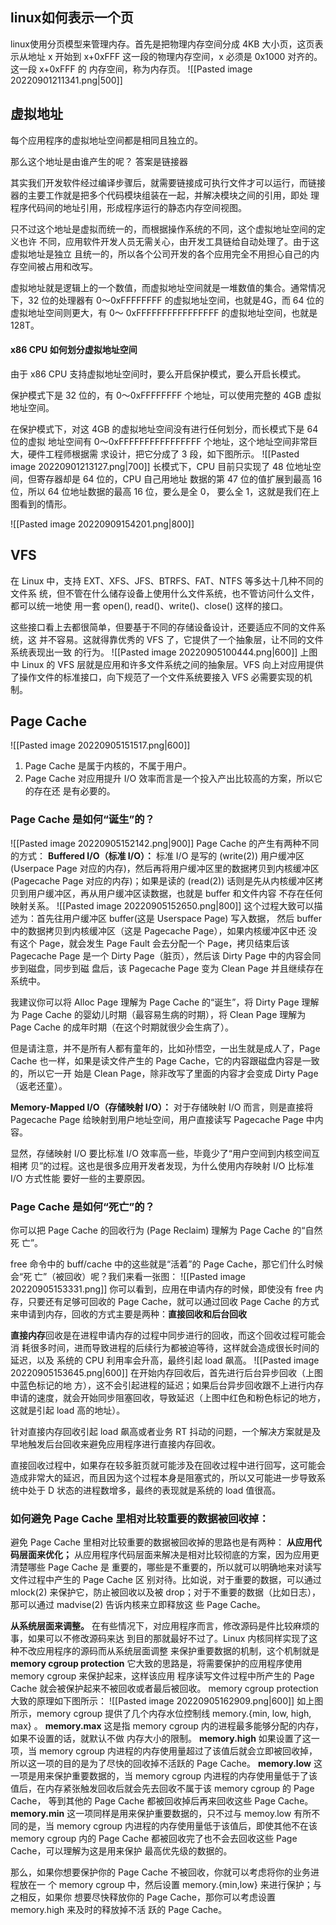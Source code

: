 
## linux如何表示一个页
linux使用分页模型来管理内存。首先是把物理内存空间分成 4KB 大小页，这页表示从地址 x 开始到 x+0xFFF 这一段的物理内存空间，x 必须是 0x1000 对齐的。这一段 x+0xFFF 的 内存空间，称为内存页。
![[Pasted image 20220901211341.png|500]]




## 虚拟地址
每个应用程序的虚拟地址空间都是相同且独立的。

那么这个地址是由谁产生的呢？ 答案是链接器

其实我们开发软件经过编译步骤后，就需要链接成可执行文件才可以运行，而链接器的主要工作就是把多个代码模块组装在一起，并解决模块之间的引用，即处 理程序代码间的地址引用，形成程序运行的静态内存空间视图。 

只不过这个地址是虚拟而统一的，而根据操作系统的不同，这个虚拟地址空间的定义也许 不同，应用软件开发人员无需关心，由开发工具链给自动处理了。由于这虚拟地址是独立 且统一的，所以各个公司开发的各个应用完全不用担心自己的内存空间被占用和改写。

虚拟地址就是逻辑上的一个数值，而虚拟地址空间就是一堆数值的集合。通常情况下，32 位的处理器有 0～0xFFFFFFFF 的虚拟地址空间，也就是4G，而 64 位的虚拟地址空间则更大，有 0～ 0xFFFFFFFFFFFFFFFF 的虚拟地址空间，也就是128T。

#### x86 CPU 如何划分虚拟地址空间
由于 x86 CPU 支持虚拟地址空间时，要么开启保护模式，要么开启长模式。

保护模式下是 32 位的，有 0～0xFFFFFFFF 个地址，可以使用完整的 4GB 虚拟地址空间。

在保护模式下，对这 4GB 的虚拟地址空间没有进行任何划分，而长模式下是 64 位的虚拟 地址空间有 0～0xFFFFFFFFFFFFFFFF 个地址，这个地址空间非常巨大，硬件工程师根据需 求设计，把它分成了 3 段，如下图所示。
![[Pasted image 20220901213127.png|700]]
长模式下，CPU 目前只实现了 48 位地址空间，但寄存器却是 64 位的，CPU 自己用地址 数据的第 47 位的值扩展到最高 16 位，所以 64 位地址数据的最高 16 位，要么是全 0， 要么全 1，这就是我们在上图看到的情形。


![[Pasted image 20220909154201.png|800]]


## VFS
在 Linux 中，支持 EXT、XFS、JFS、BTRFS、FAT、NTFS 等多达十几种不同的文件系 统，但不管在什么储存设备上使用什么文件系统，也不管访问什么文件，都可以统一地使 用一套 open(), read()、write()、close() 这样的接口。 

这些接口看上去都很简单，但要基于不同的存储设备设计，还要适应不同的文件系统，这 并不容易。这就得靠优秀的 VFS 了，它提供了一个抽象层，让不同的文件系统表现出一致 的行为。
![[Pasted image 20220905100444.png|600]]
上图中 Linux 的 VFS 层就是应用和许多文件系统之间的抽象层。VFS 向上对应用提供 了操作文件的标准接口，向下规范了一个文件系统要接入 VFS 必需要实现的机制。

## Page Cache
![[Pasted image 20220905151517.png|600]]
1. Page Cache 是属于内核的，不属于用户。 
2. Page Cache 对应用提升 I/O 效率而言是一个投入产出比较高的方案，所以它的存在还 是有必要的。

### Page Cache 是如何“诞生”的？
![[Pasted image 20220905152142.png|900]]
Page Cache 的产生有两种不同的方式：
**Buffered I/O（标准 I/O）：**
标准 I/O 是写的 (write(2)) 用户缓冲区 (Userpace Page 对应的内存)，然后再将用户缓冲区里的数据拷贝到内核缓冲区 (Pagecache Page 对应的内存)；如果是读的 (read(2)) 话则是先从内核缓冲区拷贝到用户缓冲区，再从用户缓冲区读数据，也就是 buffer 和文件内容 不存在任何映射关系。
![[Pasted image 20220905152650.png|800]]
这个过程大致可以描述为：首先往用户缓冲区 buffer(这是 Userspace Page) 写入数据， 然后 buffer 中的数据拷贝到内核缓冲区（这是 Pagecache Page），如果内核缓冲区中还 没有这个 Page，就会发生 Page Fault 会去分配一个 Page，拷贝结束后该 Pagecache Page 是一个 Dirty Page（脏页），然后该 Dirty Page 中的内容会同步到磁盘，同步到磁 盘后，该 Pagecache Page 变为 Clean Page 并且继续存在系统中。 

我建议你可以将 Alloc Page 理解为 Page Cache 的“诞生”，将 Dirty Page 理解为 Page Cache 的婴幼儿时期（最容易生病的时期），将 Clean Page 理解为 Page Cache 的成年时期（在这个时期就很少会生病了）。

但是请注意，并不是所有人都有童年的，比如孙悟空，一出生就是成人了，Page Cache 也一样，如果是读文件产生的 Page Cache，它的内容跟磁盘内容是一致的，所以它一开 始是 Clean Page，除非改写了里面的内容才会变成 Dirty Page（返老还童）。

**Memory-Mapped I/O（存储映射 I/O）：**
对于存储映射 I/O 而言，则是直接将 Pagecache Page 给映射到用户地址空间，用户直接读写 Pagecache Page 中内容。

显然，存储映射 I/O 要比标准 I/O 效率高一些，毕竟少了“用户空间到内核空间互相拷 贝”的过程。这也是很多应用开发者发现，为什么使用内存映射 I/O 比标准 I/O 方式性能 要好一些的主要原因。

### Page Cache 是如何“死亡”的？
你可以把 Page Cache 的回收行为 (Page Reclaim) 理解为 Page Cache 的“自然死 亡”。

free 命令中的 buff/cache 中的这些就是“活着”的 Page Cache，那它们什么时候会“死 亡”（被回收）呢？我们来看一张图：
![[Pasted image 20220905153331.png]]
你可以看到，应用在申请内存的时候，即使没有 free 内存，只要还有足够可回收的 Page Cache，就可以通过回收 Page Cache 的方式来申请到内存，回收的方式主要是两种：**直接回收和后台回收**

**直接内存**回收是在进程申请内存的过程中同步进行的回收，而这个回收过程可能会消 耗很多时间，进而导致进程的后续行为都被迫等待，这样就会造成很长时间的延迟，以及 系统的 CPU 利用率会升高，最终引起 load 飙高。
![[Pasted image 20220905153645.png|600]]
在开始内存回收后，首先进行后台异步回收（上图中蓝色标记的地 方），这不会引起进程的延迟；如果后台异步回收跟不上进行内存申请的速度，就会开始同步阻塞回收，导致延迟（上图中红色和粉色标记的地方，这就是引起 load 高的地址）。

针对直接内存回收引起 load 飙高或者业务 RT 抖动的问题，一个解决方案就是及早地触发后台回收来避免应用程序进行直接内存回收。

直接回收过程中，如果存在较多脏页就可能涉及在回收过程中进行回写，这可能会造成非常大的延迟，而且因为这个过程本身是阻塞式的，所以又可能进一步导致系统中处于 D 状态的进程数增多，最终的表现就是系统的 load 值很高。

### 如何避免 Page Cache 里相对比较重要的数据被回收掉：
避免 Page Cache 里相对比较重要的数据被回收掉的思路也是有两种：
**从应用代码层面来优化；** 
从应用程序代码层面来解决是相对比较彻底的方案，因为应用更清楚哪些 Page Cache 是 重要的，哪些是不重要的，所以就可以明确地来对读写文件过程中产生的 Page Cache 区 别对待。比如说，对于重要的数据，可以通过 mlock(2) 来保护它，防止被回收以及被 drop；对于不重要的数据（比如日志），那可以通过 madvise(2) 告诉内核来立即释放这 些 Page Cache。

**从系统层面来调整。**
在有些情况下，对应用程序而言，修改源码是件比较麻烦的事，如果可以不修改源码来达 到目的那就最好不过了。Linux 内核同样实现了这种不改应用程序的源码而从系统层面调整 来保护重要数据的机制，这个机制就是 **memory cgroup protection**
它大致的思路是，将需要保护的应用程序使用 memory cgroup 来保护起来，这样该应用 程序读写文件过程中所产生的 Page Cache 就会被保护起来不被回收或者最后被回收。 memory cgroup protection 大致的原理如下图所示：
![[Pasted image 20220905162909.png|600]]
如上图所示，memory cgroup 提供了几个内存水位控制线 memory.{min, low, high, max} 。
**memory.max**
这是指 memory cgroup 内的进程最多能够分配的内存，如果不设置的话，就默认不做 内存大小的限制。
**memory.high**
如果设置了这一项，当 memory cgroup 内进程的内存使用量超过了该值后就会立即被回收掉，所以这一项的目的是为了尽快的回收掉不活跃的 Page Cache。
**memory.low**
这一项是用来保护重要数据的，当 memory cgroup 内进程的内存使用量低于了该值后，在内存紧张触发回收后就会先去回收不属于该 memory cgroup 的 Page Cache， 等到其他的 Page Cache 都被回收掉后再来回收这些 Page Cache。
**memory.min**
这一项同样是用来保护重要数据的，只不过与 memoy.low 有所不同的是，当 memory cgroup 内进程的内存使用量低于该值后，即使其他不在该 memory cgroup 内的 Page Cache 都被回收完了也不会去回收这些 Page Cache，可以理解为这是用来保护 最高优先级的数据的。

那么，如果你想要保护你的 Page Cache 不被回收，你就可以考虑将你的业务进程放在一 个 memory cgroup 中，然后设置 memory.{min,low} 来进行保护；与之相反，如果你 想要尽快释放你的 Page Cache，那你可以考虑设置 memory.high 来及时的释放掉不活 跃的 Page Cache。
